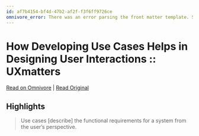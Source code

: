 ```yaml
---
id: af7b4154-bf4d-47b2-af2f-f3f6ff9726ce
omnivore_error: There was an error parsing the front matter template. See console for details.
---
```


# How Developing Use Cases Helps in Designing User Interactions :: UXmatters

[Read on Omnivore](https://omnivore.app/me/https-www-uxmatters-com-mt-archives-2023-11-how-developing-use-c-18bf04d8bcc) | [Read Original](https://www.uxmatters.com/mt/archives/2023/11/how-developing-use-cases-helps-in-designing-user-interactions.php)

## Highlights

> Use cases \[describe\] the functional requirements for a system from the user’s perspective.

